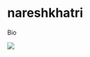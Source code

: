 # nareshkhatri
Bio

<a href="https://github.com/nareshKhatri-025">
<img align="center" src="https://github-readme-stats.vercel.app/api?username=nareshKhatri-025&show_icons=true&theme=dark&line_height=27%22" />
</a>
